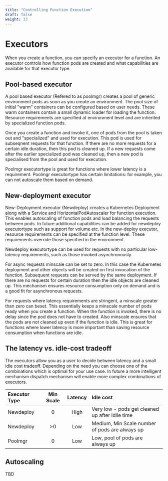 ```yaml
---
title: "Controlling Function Execution"
draft: false
weight: 33
---
```

# Executors 
When you create a function, you can specify an executor for a function. An executor controls how function pods are created and what capabilities are available for that executor type.

## Pool-based executor

A pool based executor (Refered to as poolmgr) creates a pool of generic environment pods as soon as you create an environment. The pool size of initial "warm" containers can be configured based on user needs. These warm containers contain a small dynamic loader for loading the function. Resource requirements are specified at environment level and are inherited by specialized function pods.

Once you create a function and invoke it, one of pods from the pool is taken out and "specialized" and used for execution. This pod is used for subseqnent requests for that function. If there are no more requests for a certain idle duration, then this pod is cleaned up. If a new requests come after the earlier specialized pod was cleaned up, then a new pod is specialised from the pool and used for execution.

Poolmgr executortype is great for functions where lower latency is a requirement. Poolmgr executortype has certain limitations: for example, you can not autoscale them based on demand.


## New-deployment executor

New-Deployment executor (Newdeploy) creates a Kubernetes Deployment along with a Service and HorizontalPodAutoscaler for function execution. This enables autoscaling of function pods and load balancing the requests between pods. In future additional capabilities can be added for newdeploy executortype such as support for volume etc.  In the new-deploy executor, resource requirements can be specified at the function level. These requirements override those specified in the environment.

Newdeploy executortype can be used for requests with no particular low-latency requirements, such as those invoked asynchronously.

For async requests minscale can be set to zero. In this case the Kubernetes deployment and other objects will be created on first invocation of the function. Subsequent requests can be served by the same deployment. If there are no requests for certain duration then the idle objects are cleaned up. This mechanism ensures resource consumption only on demand and is a good fit for asynchronous requests.

For requests where latency requirements are stringent, a minscale  greater than zero can beset. This essentially keeps a minscale number of pods ready when you create a function. When the function is invoked, there is no delay since the pod does not have to created. Also minscale ensures that the pods are not cleaned up even if the function is idle. This is great for functions where lower latency is more important than saving resource consumption when functions are idle. 

## The latency vs. idle-cost tradeoff

The executors allow you as a user to decide between latency and a small idle cost tradeoff. Depending on the need you can choose one of the combinations which is optimal for your use case. In future a more intelligent mechanism dispatch mechanism will enable more complex combinations of executors.

| Executor Type | Min Scale| Latency | Idle cost |
|:---------|:---------:|:---------:|:---------|
|Newdeploy|0|High|Very low - pods get cleaned up after idlle time|
|Newdeploy|>0|Low|Medium, Min Scale number of pods are always up|
|Poolmgr|0|Low|Low, pool of pods are always up|

## Autoscaling
TBD